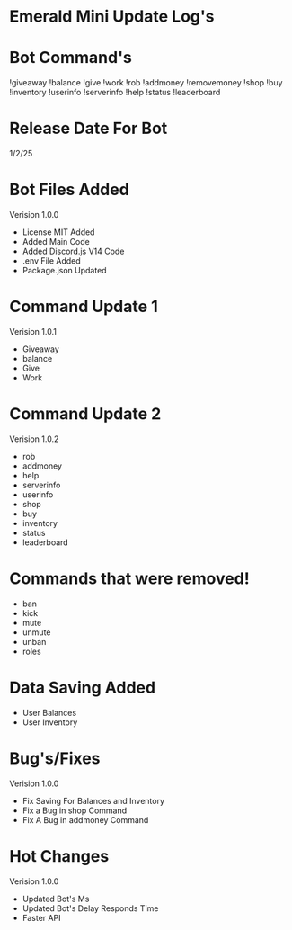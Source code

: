 # Emerald Mini Update Log's


# Bot Command's

!giveaway
!balance
!give
!work
!rob
!addmoney
!removemoney
!shop
!buy
!inventory
!userinfo
!serverinfo
!help
!status
!leaderboard


# Release Date For Bot
1/2/25

# Bot Files Added

Verision 1.0.0

- License MIT Added
- Added Main Code
- Added Discord.js V14 Code
- .env File Added
- Package.json Updated

# Command Update 1

Verision 1.0.1

- Giveaway
- balance
- Give
- Work

# Command Update 2

Verision 1.0.2

- rob
- addmoney
- help
- serverinfo
- userinfo
- shop
- buy
- inventory
- status
- leaderboard


# Commands that were removed!

- ban
- kick
- mute
- unmute
- unban
- roles

# Data Saving Added

- User Balances
- User Inventory

# Bug's/Fixes

Verision 1.0.0

- Fix Saving For Balances and Inventory
- Fix a Bug in shop Command
- Fix A Bug in addmoney Command

# Hot Changes

Verision 1.0.0

- Updated Bot's Ms
- Updated Bot's Delay Responds Time
- Faster API
